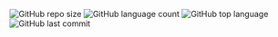 ![GitHub repo size](https://img.shields.io/github/repo-size/Uttam580/car_price_prediction?style=plastic)
![GitHub language count](https://img.shields.io/github/languages/count/Uttam580/car_price_prediction?style=plastic)
![GitHub top language](https://img.shields.io/github/languages/top/Uttam580/car_price_prediction?style=plastic)
![GitHub last commit](https://img.shields.io/github/last-commit/Uttam580/car_price_prediction?color=red&style=plastic)
